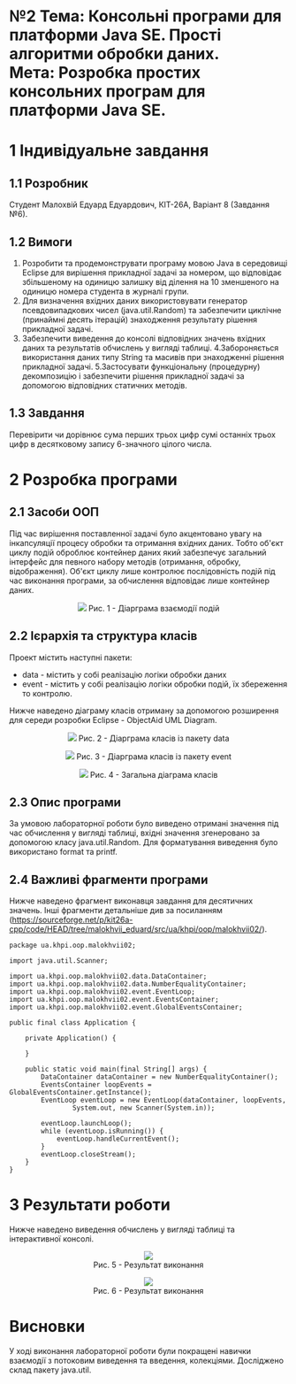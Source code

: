 # №2 Тема: Консольні програми для платформи Java SE. Прості алгоритми обробки даних.<br/>Мета: Розробка простих консольних програм для платформи Java SE. 

# 1 Індивідуальне завдання

## 1.1 Розробник

Студент Малохвій Едуард Едуардович, КІТ-26А, Варіант 8 (Завдання №6).

## 1.2 Вимоги

1. Розробити та продемонструвати програму мовою Java в середовищі Eclipse для вирішення прикладної задачі за номером, що відповідає збільшеному на одиницю залишку від ділення на 10 зменшеного на одиницю номера студента в журналі групи.
2. Для визначення вхідних даних використовувати генератор псевдовипадкових чисел (java.util.Random) та забезпечити циклічне (принаймні десять ітерацій) знаходження результату рішення прикладної задачі.
3. Забезпечити виведення до консолі відповідних значень вхідних даних та результатів обчислень у вигляді таблиці.
4.Забороняється використання даних типу String та масивів при знаходженні рішення прикладної задачі.
5.Застосувати функціональну (процедурну) декомпозицію і забезпечити рішення прикладної задачі за допомогою відповідних статичних методів.

## 1.3 Завдання

Перевірити чи дорівнює сума перших трьох цифр сумі останніх трьох цифр в десятковому запису 6-значного цілого числа.

# 2 Розробка програми

## 2.1 Засоби ООП 

Під час вирішення поставленної задачі було акцентовано увагу на інкапсуляції процесу обробки та отримання вхідних даних. Тобто об'єкт циклу подій оброблює контейнер даних який забезпечує загальний інтерфейс для певного набору методів (отримання, обробку, відображення). Об'єкт циклу лише контролює послідовність подій під час виконання програми, за обчислення відповідає лише контейнер даних.

<p align="center">
    <img src="https://github.com/oop-khpi/kit26a/blob/master/malokhvii-eduard/doc/ua.khpi.oop.malokhvii02/images/events.png?raw=true">
    Рис. 1 - Діарграма взаємодії подій
</p>

## 2.2 Ієрархія та структура класів

Проект містить наступні пакети:
- data - містить у собі реалізацію логіки обробки даних
- event - містить у собі реалізацію логіки обробки подій, їх збереження то контролю.

Нижче наведено діаграму класів отриману за допомогою розширення для середи розробки Eclipse - ObjectAid UML Diagram.

<p align="center">
    <img src="https://github.com/oop-khpi/kit26a/blob/master/malokhvii-eduard/doc/ua.khpi.oop.malokhvii02/images/ua.khpi.oop.malokhvii02.data.png?raw=true">
    Рис. 2 - Діарграма класів із пакету data
</p>

<p align="center">
    <img src="https://github.com/oop-khpi/kit26a/blob/master/malokhvii-eduard/doc/ua.khpi.oop.malokhvii02/images/ua.khpi.oop.malokhvii02.event.png?raw=true">
    Рис. 3 - Діарграма класів із пакету event
</p>

<p align="center">
    <img src="https://github.com/oop-khpi/kit26a/blob/master/malokhvii-eduard/doc/ua.khpi.oop.malokhvii02/images/ua.khpi.oop.malokhvii02.png?raw=true">
    Рис. 4 - Загальна діаграма класів
</p>

## 2.3 Опис програми

За умовою лабораторної роботи було виведено отримані значення під час обчислення у вигляді таблиці, вхідні значення згенеровано за допомогою класу java.util.Random. Для форматування виведення було використано format та printf.

## 2.4 Важливі фрагменти програми

Нижче наведено фрагмент виконавця завдання для десятичних значень. Інші фрагменти детальніше див за посиланням (<https://sourceforge.net/p/kit26a-cpp/code/HEAD/tree/malokhvii_eduard/src/ua/khpi/oop/malokhvii02/>).

```
package ua.khpi.oop.malokhvii02;

import java.util.Scanner;

import ua.khpi.oop.malokhvii02.data.DataContainer;
import ua.khpi.oop.malokhvii02.data.NumberEqualityContainer;
import ua.khpi.oop.malokhvii02.event.EventLoop;
import ua.khpi.oop.malokhvii02.event.EventsContainer;
import ua.khpi.oop.malokhvii02.event.GlobalEventsContainer;

public final class Application {

    private Application() {

    }

    public static void main(final String[] args) {
        DataContainer dataContainer = new NumberEqualityContainer();
        EventsContainer loopEvents = GlobalEventsContainer.getInstance();
        EventLoop eventLoop = new EventLoop(dataContainer, loopEvents,
                System.out, new Scanner(System.in));

        eventLoop.launchLoop();
        while (eventLoop.isRunning()) {
            eventLoop.handleCurrentEvent();
        }
        eventLoop.closeStream();
    }
}
```

# 3 Результати роботи

Нижче наведено виведення обчислень у вигляді таблиці та інтерактивної консолі.

<p align="center">
    <img src="https://github.com/oop-khpi/kit26a/blob/master/malokhvii-eduard/doc/ua.khpi.oop.malokhvii02/images/application-1.png?raw=true"><br/>
    Рис. 5 - Результат виконання
</p>

<p align="center">
    <img src="https://github.com/oop-khpi/kit26a/blob/master/malokhvii-eduard/doc/ua.khpi.oop.malokhvii02/images/application-2.png?raw=true"><br/>
    Рис. 6 - Результат виконання
</p>

# Висновки

У ході виконання лабораторної роботи були покращені навички взаємодії з потоковим виведення та введення, колекціями. Досліджено склад пакету java.util.